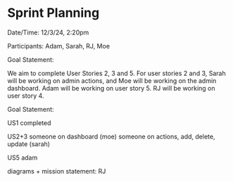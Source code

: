 # Sprint Planning

Date/Time: 12/3/24, 2:20pm

Participants: Adam, Sarah, RJ, Moe

Goal Statement: 

We aim to complete User Stories 2, 3 and 5.
For user stories 2 and 3, Sarah will be working on admin actions, and Moe will be working on the admin dashboard.
Adam will be working on user story 5.
RJ will be working on user story 4.

Goal Statement: 






US1 completed

US2+3
someone on dashboard (moe)
someone on actions, add, delete, update (sarah)

US5 adam

diagrams + mission statement: RJ
